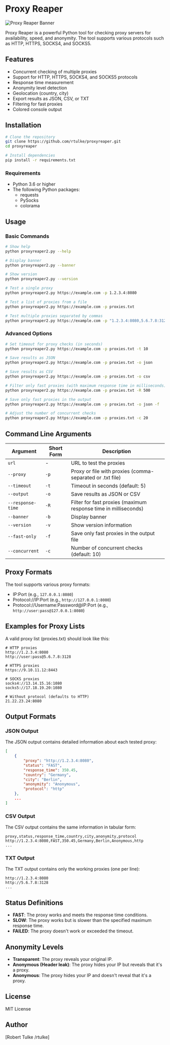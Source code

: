 # Proxy Reaper

![Proxy Reaper Banner](https://raw.githubusercontent.com/rtulke/proxyreaper/main/assets/banner.png)

Proxy Reaper is a powerful Python tool for checking proxy servers for availability, speed, and anonymity. The tool supports various protocols such as HTTP, HTTPS, SOCKS4, and SOCKS5.

## Features

- Concurrent checking of multiple proxies
- Support for HTTP, HTTPS, SOCKS4, and SOCKS5 protocols
- Response time measurement
- Anonymity level detection
- Geolocation (country, city)
- Export results as JSON, CSV, or TXT
- Filtering for fast proxies
- Colored console output

## Installation

```bash
# Clone the repository
git clone https://github.com/rtulke/proxyreaper.git
cd proxyreaper

# Install dependencies
pip install -r requirements.txt
```

### Requirements

- Python 3.6 or higher
- The following Python packages:
  - requests
  - PySocks
  - colorama

## Usage

### Basic Commands

```bash
# Show help
python proxyreaper2.py --help

# Display banner
python proxyreaper2.py --banner

# Show version
python proxyreaper2.py --version

# Test a single proxy
python proxyreaper2.py https://example.com -p 1.2.3.4:8080

# Test a list of proxies from a file
python proxyreaper2.py https://example.com -p proxies.txt

# Test multiple proxies separated by commas
python proxyreaper2.py https://example.com -p "1.2.3.4:8080,5.6.7.8:3128"
```

### Advanced Options

```bash
# Set timeout for proxy checks (in seconds)
python proxyreaper2.py https://example.com -p proxies.txt -t 10

# Save results as JSON
python proxyreaper2.py https://example.com -p proxies.txt -o json

# Save results as CSV
python proxyreaper2.py https://example.com -p proxies.txt -o csv

# Filter only fast proxies (with maximum response time in milliseconds)
python proxyreaper2.py https://example.com -p proxies.txt -R 500

# Save only fast proxies in the output
python proxyreaper2.py https://example.com -p proxies.txt -o json -f

# Adjust the number of concurrent checks
python proxyreaper2.py https://example.com -p proxies.txt -c 20
```

## Command Line Arguments

| Argument | Short Form | Description |
|----------|------------|-------------|
| `url` | - | URL to test the proxies |
| `--proxy` | `-p` | Proxy or file with proxies (comma-separated or .txt file) |
| `--timeout` | `-t` | Timeout in seconds (default: 5) |
| `--output` | `-o` | Save results as JSON or CSV |
| `--response-time` | `-R` | Filter for fast proxies (maximum response time in milliseconds) |
| `--banner` | `-b` | Display banner |
| `--version` | `-v` | Show version information |
| `--fast-only` | `-f` | Save only fast proxies in the output file |
| `--concurrent` | `-c` | Number of concurrent checks (default: 10) |

## Proxy Formats

The tool supports various proxy formats:

- IP:Port (e.g., `127.0.0.1:8080`)
- Protocol://IP:Port (e.g., `http://127.0.0.1:8080`)
- Protocol://Username:Password@IP:Port (e.g., `http://user:pass@127.0.0.1:8080`)

## Examples for Proxy Lists

A valid proxy list (proxies.txt) should look like this:

```
# HTTP proxies
http://1.2.3.4:8080
http://user:pass@5.6.7.8:3128

# HTTPS proxies
https://9.10.11.12:8443

# SOCKS proxies
socks4://13.14.15.16:1080
socks5://17.18.19.20:1080

# Without protocol (defaults to HTTP)
21.22.23.24:8080
```

## Output Formats

### JSON Output

The JSON output contains detailed information about each tested proxy:

```json
[
    {
        "proxy": "http://1.2.3.4:8080",
        "status": "FAST",
        "response_time": 350.45,
        "country": "Germany",
        "city": "Berlin",
        "anonymity": "Anonymous",
        "protocol": "http"
    },
    ...
]
```

### CSV Output

The CSV output contains the same information in tabular form:

```
proxy,status,response_time,country,city,anonymity,protocol
http://1.2.3.4:8080,FAST,350.45,Germany,Berlin,Anonymous,http
...
```

### TXT Output

The TXT output contains only the working proxies (one per line):

```
http://1.2.3.4:8080
http://5.6.7.8:3128
...
```

## Status Definitions

- **FAST**: The proxy works and meets the response time conditions.
- **SLOW**: The proxy works but is slower than the specified maximum response time.
- **FAILED**: The proxy doesn't work or exceeded the timeout.

## Anonymity Levels

- **Transparent**: The proxy reveals your original IP.
- **Anonymous (Header leak)**: The proxy hides your IP but reveals that it's a proxy.
- **Anonymous**: The proxy hides your IP and doesn't reveal that it's a proxy.

## License

MIT License

## Author

[Robert Tulke /rtulke]
